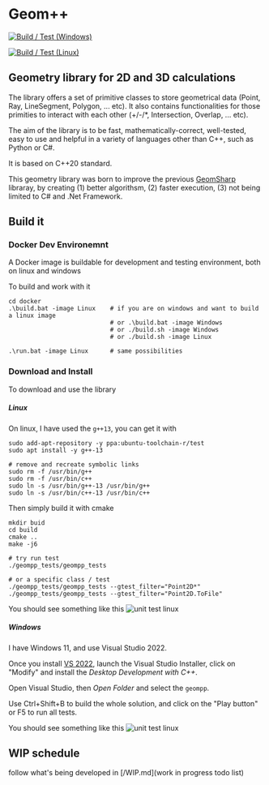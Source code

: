 # Geom++ 

[![Build / Test (Windows)](https://github.com/amastrobera/geompp/actions/workflows/build_test_windows.yml/badge.svg)](https://github.com/amastrobera/geompp/actions/workflows/build_test_windows.yml)

[![Build / Test (Linux)](https://github.com/amastrobera/geompp/actions/workflows/build_test_linux.yml/badge.svg)](https://github.com/amastrobera/geompp/actions/workflows/build_test_linux.yml)


## Geometry library for 2D and 3D calculations

The library offers a set of primitive classes to store geometrical data (Point, Ray, LineSegment, Polygon, ... etc). It also contains functionalities for those primities to interact with each other (+/-/*, Intersection, Overlap, ... etc). 

The aim of the library is to be fast, mathematically-correct, well-tested, easy to use and helpful in a variety of languages other than C++, such as Python or C#. 

It is based on C++20 standard.

This geometry library was born to improve the previous [GeomSharp](https://github.com/amastrobera/geom_sharp) libraray, by creating 
(1) better algorithsm, 
(2) faster execution, 
(3) not being limited to C# and .Net Framework. 


## Build it 

### Docker Dev Environemnt

A Docker image is buildable for development and testing environment, both on linux and windows

To build and work with it 

```
cd docker
.\build.bat -image Linux    # if you are on windows and want to build a linux image
                            # or .\build.bat -image Windows
                            # or ./build.sh -image Windows
                            # or ./build.sh -image Linux

.\run.bat -image Linux      # same possibilities 
```

### Download and Install

To download and use the library

##### Linux
On linux, I have used the `g++13`, you can get it with 
```
sudo add-apt-repository -y ppa:ubuntu-toolchain-r/test
sudo apt install -y g++-13

# remove and recreate symbolic links
sudo rm -f /usr/bin/g++
sudo rm -f /usr/bin/c++
sudo ln -s /usr/bin/g++-13 /usr/bin/g++
sudo ln -s /usr/bin/c++-13 /usr/bin/c++
```

Then simply build it with cmake
```
mkdir buid
cd build
cmake ..
make -j6

# try run test
./geompp_tests/geompp_tests

# or a specific class / test
./geompp_tests/geompp_tests --gtest_filter="Point2D*"
./geompp_tests/geompp_tests --gtest_filter="Point2D.ToFile"
```

You should see something like this 
![unit test linux](etc/unit_tests_linux.png)

##### Windows
I have Windows 11, and use Visual Studio 2022. 

Once you install [VS 2022](https://visualstudio.microsoft.com/downloads/), launch the Visual Studio Installer, click on "Modify" and install the _Desktop Development with C++_. 

Open Visual Studio, then _Open Folder_ and select the `geompp`. 

Use Ctrl+Shift+B to build the whole solution, and click on the "Play button" or F5 to run all tests.

You should see something like this 
![unit test linux](etc/unit_tests_win_vs.png)


## WIP schedule

follow what's being developed in [/WIP.md](work in progress todo list)